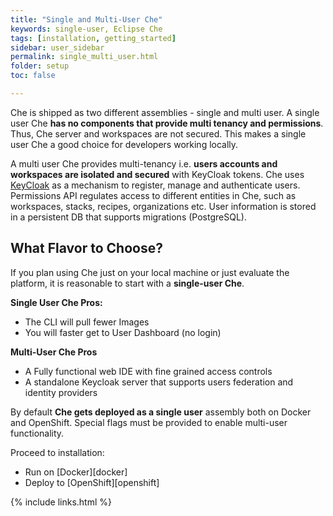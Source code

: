 ```yaml
---
title: "Single and Multi-User Che"
keywords: single-user, Eclipse Che
tags: [installation, getting_started]
sidebar: user_sidebar
permalink: single_multi_user.html
folder: setup
toc: false

---
```


Che is shipped as two different assemblies - single and multi user. A single user Che **has no components that provide multi tenancy and permissions**. Thus, Che server and workspaces are not secured. This makes a single user Che a good choice for developers working locally.

A multi user Che provides multi-tenancy i.e. **users accounts and workspaces are isolated and secured** with KeyCloak tokens. Che uses [KeyCloak](http://www.keycloak.org/) as a mechanism to register, manage and authenticate users. Permissions API regulates access to different entities in Che, such as workspaces, stacks, recipes, organizations etc. User information is stored in a persistent DB that supports migrations (PostgreSQL).

## What Flavor to Choose?

If you plan using Che just on your local machine or just evaluate the platform, it is reasonable to start with a **single-user Che**.

**Single User Che Pros:**

* The CLI will pull fewer Images
* You will faster get to User Dashboard (no login)

**Multi-User Che Pros**

* A Fully functional web IDE with fine grained access controls
* A standalone Keycloak server that supports users federation and identity providers

By default **Che gets deployed as a single user** assembly both on Docker and OpenShift. Special flags must be provided to enable multi-user functionality.

Proceed to installation:

* Run on [Docker][docker]
* Deploy to [OpenShift][openshift]

{% include links.html %}
